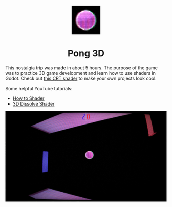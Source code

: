 <p align="center">
  <img alt="Pong 3D" src="assets/icon.png" width="90" />
</p>
<h1 align="center">
  Pong 3D
</h1>

This nostalgia trip was made in about 5 hours. The purpose of the game was to practice 3D game development and learn how to use shaders in Godot. Check out [this CRT shader](https://godotshaders.com/shader/vhs-and-crt-monitor-effect/) to make your own projects look cool.

Some helpful YouTube tutorials:
- [How to Shader](https://youtu.be/1pJyYtBAHks)
- [3D Dissolve Shader](https://youtu.be/sf_Dc4ew3eM)

![pong screenshot](assets/screenshot.jpg)